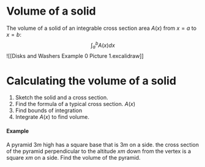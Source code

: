 # Volume of a solid
The volume of a solid of an integrable cross section area $A(x)$ from $x=a$ to $x=b$:
$$\int^b_aA(x)dx$$
![[Disks and Washers Example 0 Picture 1.excalidraw]]
# Calculating the volume of a solid
1. Sketch the solid and a cross section.
2. Find the formula of a typical cross section. $A(x)$
3. Find bounds of integration
4. Integrate $A(x)$ to find volume.
#### Example
A pyramid $3m$ high has a square base that is $3m$ on a side. the cross section of the pyramid perpendicular to the altitude $xm$ down from the vertex is a square $xm$ on a side. Find the volume of the pyramid.
> 